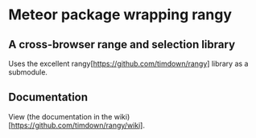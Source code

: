 # Meteor package wrapping rangy

## A cross-browser range and selection library

Uses the excellent rangy[https://github.com/timdown/rangy] library as a submodule.

## Documentation

View (the documentation in the wiki)[https://github.com/timdown/rangy/wiki].


